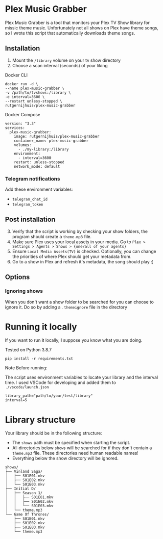 # Plex Music Grabber
Plex Music Grabber is a tool that monitors your Plex TV Show library for missic theme music. Unfortunately not all shows on Plex have theme songs, so I wrote this script that automatically downloads theme songs.


## Installation

1. Mount the `/library` volume on your tv show directory
2. Choose a scan interval (seconds) of your liking

Docker CLI
```
docker run -d \
--name plex-music-grabber \
-v /path/to/tvshows:/library \
-e interval=3600 \
--restart unless-stopped \
rutgernijhuis/plex-music-grabber
```

Docker Compose
```
version: "3.3"
services:
  plex-music-grabber:
    image: rutgernijhuis/plex-music-grabber
    container_name: plex-music-grabber
    volumes:
      - ./my-library:/library
    environment:
      - interval=3600
    restart: unless-stopped
    network_mode: default
```

### Telegram notifications
Add these environment variables:
- `telegram_chat_id`
- `telegram_token`

## Post installation 
3. Verify that the script is working by checking your show folders, the program should create a `theme.mp3` file.
4. Make sure Plex uses your local assets in your media. Go to `Plex > Settings > Agents > Shows > {one/all of your agents}`
5. Ensure `Local Media Assets(TV)` is checked. Optionally, you can change the priorities of where Plex should get your metadata from.
6. Go to a show in Plex and refresh it's metadata, the song should play :)

## Options
### Ignoring shows
When you don't want a show folder to be searched for you can choose to ignore it.
Do so by adding a `.themeignore` file in the directory

# Running it locally
If you want to run it locally, I suppose you know what you are doing.

Tested on Python 3.8.7

`pip install -r requirements.txt`

Note Before running:

The script uses environment variables to locate your library and the interval time.
I used VSCode for developing and added them to `./vscode/launch.json`

```
library_path="path/to/your/test/library"
interval=5
```

# Library structure

Your library should be in the following structure:
- The `shows` path must be specified when starting the script.
- All directories below `shows` will be searched for if they don't contain a `theme.mp3` file. These directories need human readable names!
- Everything below the show directory will be ignored.

```
shows/
├── Vinland Saga/
│   ├── S01E01.mkv
│   ├── S01E02.mkv
│   └── S01E03.mkv
├── Initial D/
│   ├── Season 1/
│   │   ├── S01E01.mkv
│   │   ├── S01E02.mkv
│   │   └── S01E03.mkv
│   └── theme.mp3
└── Game Of Thrones/
    ├── S01E01.mkv
    ├── S01E02.mkv
    ├── S01E03.mkv
    └── theme.mp3
```